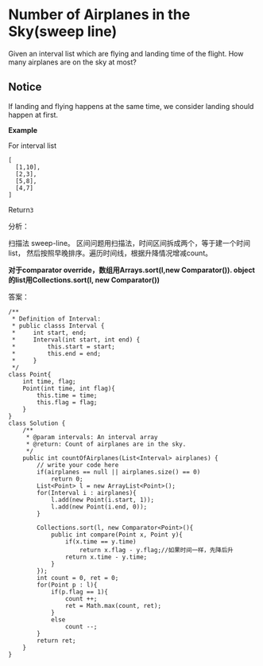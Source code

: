 # Number of Airplanes in the Sky\(sweep line\)

Given an interval list which are flying and landing time of the flight. How many airplanes are on the sky at most?

## Notice

If landing and flying happens at the same time, we consider landing should happen at first.

**Example**

For interval list

```text
[
  [1,10],
  [2,3],
  [5,8],
  [4,7]
]
```

Return`3`

分析：

扫描法 sweep-line。 区间问题用扫描法，时间区间拆成两个，等于建一个时间list， 然后按照早晚排序。遍历时间线，根据升降情况增减count。

**对于comparator override，数组用Arrays.sort\(l,new Comparator\(\)\). object的list用Collections.sort\(l, new Comparator\(\)\)**

答案：

```text
/**
 * Definition of Interval:
 * public classs Interval {
 *     int start, end;
 *     Interval(int start, int end) {
 *         this.start = start;
 *         this.end = end;
 *     }
 */
class Point{
    int time, flag;
    Point(int time, int flag){
        this.time = time;
        this.flag = flag;
    }
}
class Solution {
    /**
     * @param intervals: An interval array
     * @return: Count of airplanes are in the sky.
     */
    public int countOfAirplanes(List<Interval> airplanes) { 
        // write your code here
        if(airplanes == null || airplanes.size() == 0)
            return 0;
        List<Point> l = new ArrayList<Point>();
        for(Interval i : airplanes){
            l.add(new Point(i.start, 1));
            l.add(new Point(i.end, 0));
        }

        Collections.sort(l, new Comparator<Point>(){
            public int compare(Point x, Point y){
                if(x.time == y.time)
                    return x.flag - y.flag;//如果时间一样，先降后升
                return x.time - y.time;
            }
        });
        int count = 0, ret = 0;
        for(Point p : l){
            if(p.flag == 1){
                count ++;
                ret = Math.max(count, ret);
            }
            else
                count --;
        }
        return ret;
    }
}
```


